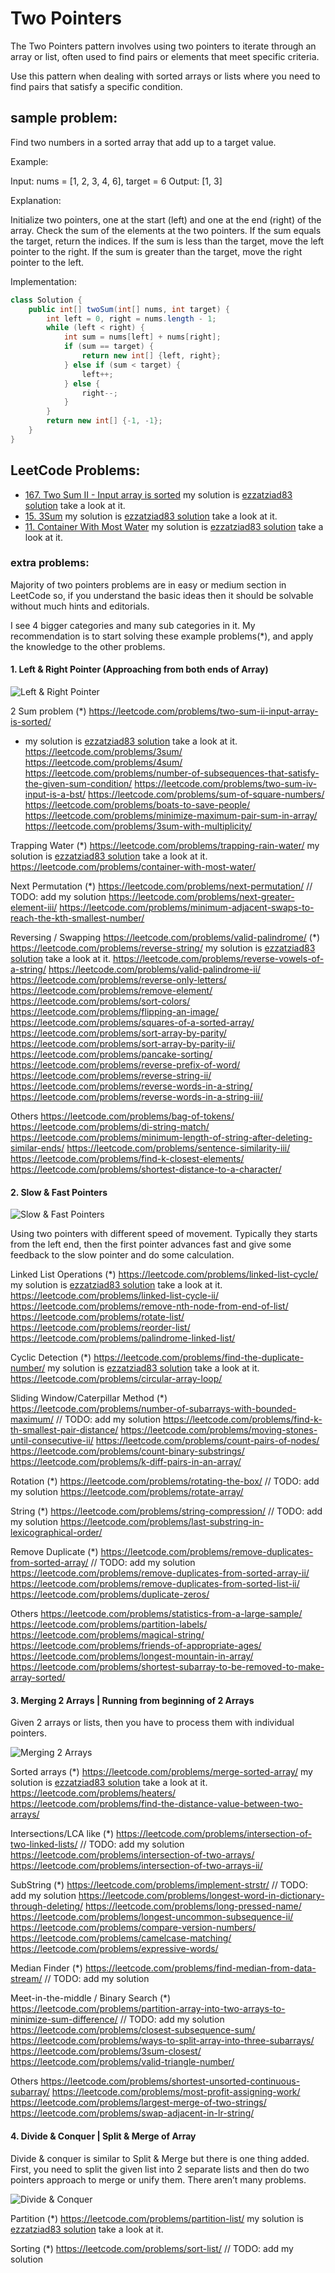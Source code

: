 # Two Pointers
The Two Pointers pattern involves using two pointers to iterate through an array or list, often used to find pairs or elements that meet specific criteria.

Use this pattern when dealing with sorted arrays or lists where you need to find pairs that satisfy a specific condition.

## sample problem:
Find two numbers in a sorted array that add up to a target value.

Example:

Input: nums = [1, 2, 3, 4, 6], target = 6
Output: [1, 3]

Explanation:

Initialize two pointers, one at the start (left) and one at the end (right) of the array.
Check the sum of the elements at the two pointers.
If the sum equals the target, return the indices.
If the sum is less than the target, move the left pointer to the right.
If the sum is greater than the target, move the right pointer to the left.

Implementation:

```java
class Solution {
    public int[] twoSum(int[] nums, int target) {
        int left = 0, right = nums.length - 1;
        while (left < right) {
            int sum = nums[left] + nums[right];
            if (sum == target) {
                return new int[] {left, right};
            } else if (sum < target) {
                left++;
            } else {
                right--;
            }
        }
        return new int[] {-1, -1};
    }
}
```

## LeetCode Problems:
- [167. Two Sum II - Input array is sorted](https://leetcode.com/problems/two-sum-ii-input-array-is-sorted/)
my solution is [ezzatziad83 solution](https://leetcode.com/problems/two-sum-ii-input-array-is-sorted/solutions/6348846/java-solution-by-ezzatziad83-qmzi) take a look at it.
- [15. 3Sum](https://leetcode.com/problems/3sum/)
my solution is [ezzatziad83 solution](https://leetcode.com/problems/3sum/solutions/6349032/java-solution-by-ezzatziad83-lcqh) take a look at it.
- [11. Container With Most Water](https://leetcode.com/problems/container-with-most-water/)
my solution is [ezzatziad83 solution](https://leetcode.com/problems/container-with-most-water/solutions/6349076/java-solution-by-ezzatziad83-uwcn) take a look at it.

### extra problems:
Majority of two pointers problems are in easy or medium section in LeetCode so, if you understand the basic ideas then it should be solvable without much hints and editorials.

I see 4 bigger categories and many sub categories in it. My recommendation is to start solving these example problems(*), and apply the knowledge to the other problems.

#### 1. Left & Right Pointer (Approaching from both ends of Array)

![Left & Right Pointer](../images/Left%20&%20Right%20Pointer%20(Approaching%20from%20both%20ends%20of%20Array).jpeg)

2 Sum problem
(*) https://leetcode.com/problems/two-sum-ii-input-array-is-sorted/
- my solution is [ezzatziad83 solution](https://leetcode.com/problems/two-sum-ii-input-array-is-sorted/solutions/6357646/java-solution-by-ezzatziad83-ydz6) take a look at it.
https://leetcode.com/problems/3sum/
https://leetcode.com/problems/4sum/
https://leetcode.com/problems/number-of-subsequences-that-satisfy-the-given-sum-condition/
https://leetcode.com/problems/two-sum-iv-input-is-a-bst/
https://leetcode.com/problems/sum-of-square-numbers/
https://leetcode.com/problems/boats-to-save-people/
https://leetcode.com/problems/minimize-maximum-pair-sum-in-array/
https://leetcode.com/problems/3sum-with-multiplicity/

Trapping Water
(*) https://leetcode.com/problems/trapping-rain-water/
my solution is [ezzatziad83 solution](https://leetcode.com/problems/trapping-rain-water/solutions/6359151/java-solution-by-ezzatziad83-sm0h) take a look at it.
https://leetcode.com/problems/container-with-most-water/

Next Permutation
(*) https://leetcode.com/problems/next-permutation/
// TODO: add my solution
https://leetcode.com/problems/next-greater-element-iii/
https://leetcode.com/problems/minimum-adjacent-swaps-to-reach-the-kth-smallest-number/

Reversing / Swapping
https://leetcode.com/problems/valid-palindrome/
(*) https://leetcode.com/problems/reverse-string/
my solution is [ezzatziad83 solution](https://leetcode.com/problems/reverse-string/solutions/6363389/java-solution-by-ezzatziad83-1aja) take a look at it.
https://leetcode.com/problems/reverse-vowels-of-a-string/
https://leetcode.com/problems/valid-palindrome-ii/
https://leetcode.com/problems/reverse-only-letters/
https://leetcode.com/problems/remove-element/
https://leetcode.com/problems/sort-colors/
https://leetcode.com/problems/flipping-an-image/
https://leetcode.com/problems/squares-of-a-sorted-array/
https://leetcode.com/problems/sort-array-by-parity/
https://leetcode.com/problems/sort-array-by-parity-ii/
https://leetcode.com/problems/pancake-sorting/
https://leetcode.com/problems/reverse-prefix-of-word/
https://leetcode.com/problems/reverse-string-ii/
https://leetcode.com/problems/reverse-words-in-a-string/
https://leetcode.com/problems/reverse-words-in-a-string-iii/

Others
https://leetcode.com/problems/bag-of-tokens/
https://leetcode.com/problems/di-string-match/
https://leetcode.com/problems/minimum-length-of-string-after-deleting-similar-ends/
https://leetcode.com/problems/sentence-similarity-iii/
https://leetcode.com/problems/find-k-closest-elements/
https://leetcode.com/problems/shortest-distance-to-a-character/

#### 2. Slow & Fast Pointers

![Slow & Fast Pointers](../images/Slow%20&%20Fast%20Pointers.jpeg)

Using two pointers with different speed of movement. Typically they starts from the left end, then the first pointer advances fast and give some feedback to the slow pointer and do some calculation.

Linked List Operations
(*) https://leetcode.com/problems/linked-list-cycle/
my solution is [ezzatziad83 solution](https://leetcode.com/problems/linked-list-cycle/solutions/6367858/java-solution-by-ezzatziad83-msg0) take a look at it.
https://leetcode.com/problems/linked-list-cycle-ii/
https://leetcode.com/problems/remove-nth-node-from-end-of-list/
https://leetcode.com/problems/rotate-list/
https://leetcode.com/problems/reorder-list/
https://leetcode.com/problems/palindrome-linked-list/

Cyclic Detection
(*) https://leetcode.com/problems/find-the-duplicate-number/
my solution is [ezzatziad83 solution](https://leetcode.com/problems/find-the-duplicate-number/solutions/6368263/java-solution-by-ezzatziad83-jdv4) take a look at it.
https://leetcode.com/problems/circular-array-loop/

Sliding Window/Caterpillar Method
(*) https://leetcode.com/problems/number-of-subarrays-with-bounded-maximum/
// TODO: add my solution
https://leetcode.com/problems/find-k-th-smallest-pair-distance/
https://leetcode.com/problems/moving-stones-until-consecutive-ii/
https://leetcode.com/problems/count-pairs-of-nodes/
https://leetcode.com/problems/count-binary-substrings/
https://leetcode.com/problems/k-diff-pairs-in-an-array/

Rotation
(*) https://leetcode.com/problems/rotating-the-box/
// TODO: add my solution
https://leetcode.com/problems/rotate-array/

String
(*) https://leetcode.com/problems/string-compression/
// TODO: add my solution
https://leetcode.com/problems/last-substring-in-lexicographical-order/

Remove Duplicate
(*) https://leetcode.com/problems/remove-duplicates-from-sorted-array/
// TODO: add my solution
https://leetcode.com/problems/remove-duplicates-from-sorted-array-ii/
https://leetcode.com/problems/remove-duplicates-from-sorted-list-ii/
https://leetcode.com/problems/duplicate-zeros/

Others
https://leetcode.com/problems/statistics-from-a-large-sample/
https://leetcode.com/problems/partition-labels/
https://leetcode.com/problems/magical-string/
https://leetcode.com/problems/friends-of-appropriate-ages/
https://leetcode.com/problems/longest-mountain-in-array/
https://leetcode.com/problems/shortest-subarray-to-be-removed-to-make-array-sorted/

#### 3. Merging 2 Arrays | Running from beginning of 2 Arrays
Given 2 arrays or lists, then you have to process them with individual pointers.

![Merging 2 Arrays](../images/Merging%202%20Arrays%20Running%20from%20beginning%20of%202%20Arrays.jpeg)

Sorted arrays
(*) https://leetcode.com/problems/merge-sorted-array/
my solution is [ezzatziad83 solution](https://leetcode.com/problems/merge-sorted-array/solutions/6402198/java-solution-by-ezzatziad83-9o1o) take a look at it.
https://leetcode.com/problems/heaters/
https://leetcode.com/problems/find-the-distance-value-between-two-arrays/

Intersections/LCA like
(*) https://leetcode.com/problems/intersection-of-two-linked-lists/
// TODO: add my solution
https://leetcode.com/problems/intersection-of-two-arrays/
https://leetcode.com/problems/intersection-of-two-arrays-ii/

SubString
(*) https://leetcode.com/problems/implement-strstr/
// TODO: add my solution
https://leetcode.com/problems/longest-word-in-dictionary-through-deleting/
https://leetcode.com/problems/long-pressed-name/
https://leetcode.com/problems/longest-uncommon-subsequence-ii/
https://leetcode.com/problems/compare-version-numbers/
https://leetcode.com/problems/camelcase-matching/
https://leetcode.com/problems/expressive-words/

Median Finder
(*) https://leetcode.com/problems/find-median-from-data-stream/
// TODO: add my solution

Meet-in-the-middle / Binary Search
(*) https://leetcode.com/problems/partition-array-into-two-arrays-to-minimize-sum-difference/
// TODO: add my solution
https://leetcode.com/problems/closest-subsequence-sum/
https://leetcode.com/problems/ways-to-split-array-into-three-subarrays/
https://leetcode.com/problems/3sum-closest/
https://leetcode.com/problems/valid-triangle-number/

Others
https://leetcode.com/problems/shortest-unsorted-continuous-subarray/
https://leetcode.com/problems/most-profit-assigning-work/
https://leetcode.com/problems/largest-merge-of-two-strings/
https://leetcode.com/problems/swap-adjacent-in-lr-string/

#### 4. Divide & Conquer | Split & Merge of Array

Divide & conquer is similar to Split & Merge but there is one thing added. First, you need to split the given list into 2 separate lists and then do two pointers approach to merge or unify them. There aren’t many problems.

![Divide & Conquer](../images/Divide%20&%20Conquer%20Split%20&%20Merge%20of%20Array.jpeg)

Partition
(*) https://leetcode.com/problems/partition-list/
my solution is [ezzatziad83 solution](https://leetcode.com/problems/partition-list/solutions/6402322/java-soliution-by-ezzatziad83-6v2y) take a look at it.

Sorting
(*) https://leetcode.com/problems/sort-list/
// TODO: add my solution